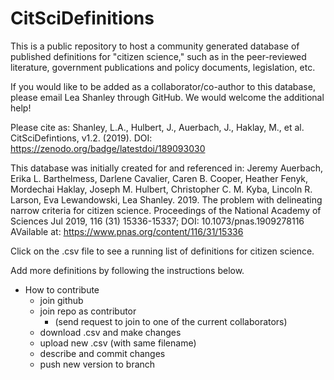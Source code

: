 # CitSciDefinitions

This is a public repository to host a community generated database of published definitions for "citizen science," such as in the peer-reviewed literature, government publications and policy documents, legislation, etc. 

If you would like to be added as a collaborator/co-author to this database, please email Lea Shanley through GitHub. We would welcome the additional help!

Please cite as: Shanley, L.A., Hulbert, J., Auerbach, J., Haklay, M., et al. CitSciDefintions, v1.2. (2019). DOI: https://zenodo.org/badge/latestdoi/189093030

This database was initially created for and referenced in: 
Jeremy Auerbach, Erika L. Barthelmess, Darlene Cavalier, Caren B. Cooper, Heather Fenyk, Mordechai Haklay, Joseph M. Hulbert, Christopher C. M. Kyba, Lincoln R. Larson, Eva Lewandowski, Lea Shanley. 2019. The problem with delineating narrow criteria for citizen science. Proceedings of the National Academy of Sciences Jul 2019, 116 (31) 15336-15337; DOI: 10.1073/pnas.1909278116 AVailable at: https://www.pnas.org/content/116/31/15336

Click on the .csv file to see a running list of definitions for citizen science. 


Add more definitions by following the instructions below.

   * How to contribute
      + join github
      + join repo as contributor
          + (send request to join to one of the current collaborators)
      + download .csv and make changes
      + upload new .csv (with same filename)
      + describe and commit changes
      + push new version to branch

